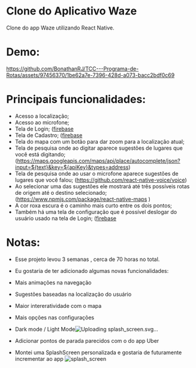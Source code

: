 
# Clone do Aplicativo Waze
Clone do app Waze utilizando React Native.

# Demo:
https://github.com/BonathanRJ/TCC---Programa-de-Rotas/assets/97456370/1be62a7e-7396-428d-a073-bacc2bdf0c69

# Principais funcionalidades:
- Acesso a localização;
- Acesso ao microfone;
- Tela de Login; ([firebase](https://rnfirebase.io)
- Tela de Cadastro; ([firebase](https://rnfirebase.io)
- Tela do mapa com um botão para dar zoom para a localização atual; 
- Tela de pesquisa onde ao digitar aparece sugestões de lugares que você está digitando; (https://maps.googleapis.com/maps/api/place/autocomplete/json?input=${text}&key=${apiKey}&types=address)
- Tela de pesquisa onde ao usar o microfone aparece sugestões de lugares que você falou; (https://github.com/react-native-voice/voice)
- Ao selecionar uma das sugestões ele mostrará até três possíveis rotas de origem até o destino selecionado; (https://www.npmjs.com/package/react-native-maps )
- A cor roxa escura é o caminho mais curto entre os dois pontos; 
- Também há uma tela de configuração que é possível deslogar do usuário usado na tela de Login; ([firebase](https://rnfirebase.io)

# Notas:
- Esse projeto levou 3 semanas , cerca de 70 horas no total.
- Eu gostaria de ter adicionado algumas novas funcionalidades:
- Mais animações na navegação
- Sugestões baseadas na localização do usuário
- Maior intereratividade com o mapa
- Mais opções nas configurações
- Dark mode / Light Mode![Uploading splash_screen.svg…]()

- Adicionar pontos de parada parecidos com o do app Uber
- Montei uma SplashScreen personalizada e gostaria de futuramente incrementar ao app ![splash_screen](https://github.com/BonathanRJ/TCC---Programa-de-Rotas/assets/97456370/c9d47fa7-b49f-457d-b50b-740c916a6e23)

